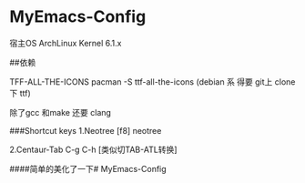 # MyEmacs-Config

  宿主OS  ArchLinux   Kernel 6.1.x

##依赖

TFF-ALL-THE-ICONS
pacman -S ttf-all-the-icons
(debian 系 得要 git上 clone 下 ttf)

除了gcc 和make 还要 clang

###Shortcut keys 
1.Neotree
[f8] neotree

2.Centaur-Tab
C-g C-h [类似切TAB-ATL转换]


####简单的美化了一下# MyEmacs-Config
